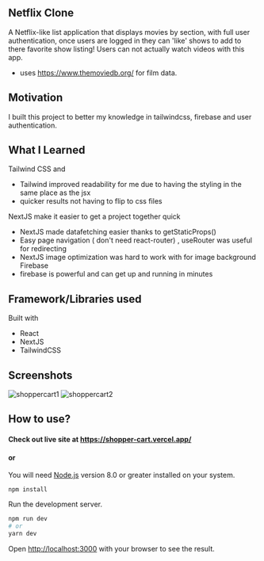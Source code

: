 ## Netflix Clone
A Netflix-like list application that displays movies by section, with full user authentication, once users are logged in they can 'like' shows to add to there favorite show listing! Users can not actually watch videos with this app.
- uses https://www.themoviedb.org/ for film data.

## Motivation 
I built this project to better my knowledge in tailwindcss, firebase and user authentication. 

## What I Learned
  Tailwind CSS and 
  - Tailwind improved readability for me due to having the styling in the same place as the jsx
  - quicker results not having to flip to css files

  NextJS make it easier to get a project together quick
  - NextJS made datafetching easier thanks to getStaticProps()
  - Easy page navigation ( don't need react-router) , useRouter was useful for redirecting
  - NextJS image optimization was hard to work with for image background
  Firebase 
  - firebase is powerful and can get up and running in minutes 

## Framework/Libraries used
 Built with 
 - React 
 - NextJS 
 - TailwindCSS
 
## Screenshots
![shoppercart1](https://user-images.githubusercontent.com/23703863/180578617-548297ff-3a19-4aae-a5a7-0788de7f0915.png)
![shoppercart2](https://user-images.githubusercontent.com/23703863/180578746-3ce962e9-549a-45e6-b0b1-9299b789b272.png)



## How to use?

#### Check out live site at https://shopper-cart.vercel.app/
#### or 

You will need [Node.js](https://nodejs.org) version 8.0 or greater installed on your system.
```
npm install
```
Run the development server.
```bash
npm run dev
# or
yarn dev
```
Open [http://localhost:3000](http://localhost:3000) with your browser to see the result.






